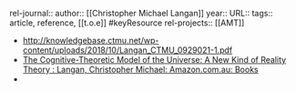 rel-journal::
author:: [[Christopher Michael Langan]]
year::
URL::
tags:: article, reference, [[t.o.e]] #keyResource
rel-projects:: [[AMT]]


- http://knowledgebase.ctmu.net/wp-content/uploads/2018/10/Langan_CTMU_0929021-1.pdf
- [The Cognitive-Theoretic Model of the Universe: A New Kind of Reality Theory : Langan, Christopher Michael: Amazon.com.au: Books](https://www.amazon.com.au/Cognitive-Theoretic-Model-Universe-Reality-Theory/dp/0971916225/ref=pd_bxgy_d_sccl_1/357-1187762-7013921?pd_rd_w=Jvxj2&content-id=amzn1.sym.384d2cd8-bbd8-4e62-99d7-f87d0ac972a6&pf_rd_p=384d2cd8-bbd8-4e62-99d7-f87d0ac972a6&pf_rd_r=JPPCJ224J8PK4P48YT67&pd_rd_wg=CoACj&pd_rd_r=72a40dd7-093b-4d0f-a679-70d9750c2efb&pd_rd_i=0971916225&psc=1)
-
